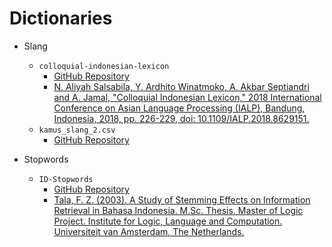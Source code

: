 # Dictionaries

- Slang

  - `colloquial-indonesian-lexicon`
    - [GitHub Repository](https://github.com/nasalsabila/kamus-alay)
    - [N. Aliyah Salsabila, Y. Ardhito Winatmoko, A. Akbar Septiandri and A. Jamal, "Colloquial Indonesian Lexicon," 2018 International Conference on Asian Language Processing (IALP), Bandung, Indonesia, 2018, pp. 226-229, doi: 10.1109/IALP.2018.8629151.](https://ieeexplore.ieee.org/abstract/document/8629151)
  - `kamus_slang_2.csv`
    - [GitHub Repository](https://github.com/ramaprakoso/analisis-sentimen/blob/master/kamus/kbba.txt)

- Stopwords
  - `ID-Stopwords`
    - [GitHub Repository](https://github.com/masdevid/ID-Stopwords)
    - [Tala, F. Z. (2003). A Study of Stemming Effects on Information Retrieval in Bahasa Indonesia. M.Sc. Thesis. Master of Logic Project. Institute for Logic, Language and Computation. Universiteit van Amsterdam, The Netherlands.](https://www.semanticscholar.org/paper/A-Study-of-Stemming-Effects-on-Information-in-Tala/8ed9c7d54fd3f0b1ce3815b2eca82147b771ca8f)
